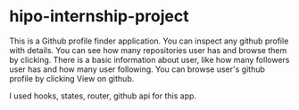 # hipo-internship-project

This is a Github profile finder application. You can inspect any github profile with details. 
You can see how many repositories user has and browse them by clicking. There is a basic
information about user, like how many followers user has and how many user following.
You can browse user's github profile by clicking View on github. 

I used hooks, states, router, github api for this app. 




